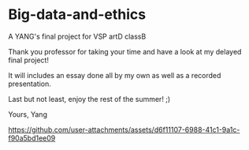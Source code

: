 # Big-data-and-ethics
A YANG's final project for VSP artD classB

Thank you professor for taking your time and have a look at my delayed final project!

It will includes an essay done all by my own as well as a recorded presentation.

Last but not least, enjoy the rest of the summer! ;)

Yours, Yang



https://github.com/user-attachments/assets/d6f11107-6988-41c1-9a1c-f90a5bd1ee09

